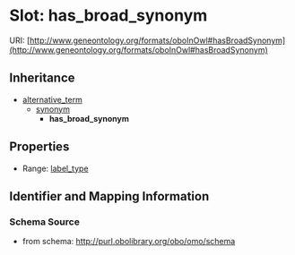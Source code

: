 # Slot: has_broad_synonym

URI: [http://www.geneontology.org/formats/oboInOwl#hasBroadSynonym](http://www.geneontology.org/formats/oboInOwl#hasBroadSynonym)




## Inheritance

* [alternative_term](alternative_term.md)
    * [synonym](synonym.md)
        * **has_broad_synonym**



## Properties

 * Range: [label_type](label_type.md)



## Identifier and Mapping Information







### Schema Source


* from schema: http://purl.obolibrary.org/obo/omo/schema



